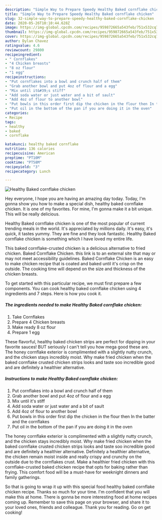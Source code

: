 ```yaml
---
description: "Simple Way to Prepare Speedy Healthy Baked cornflake chicken"
title: "Simple Way to Prepare Speedy Healthy Baked cornflake chicken"
slug: 32-simple-way-to-prepare-speedy-healthy-baked-cornflake-chicken
date: 2020-05-26T10:10:44.628Z
image: https://img-global.cpcdn.com/recipes/959872665a543feb/751x532cq70/healthy-baked-cornflake-chicken-recipe-main-photo.jpg
thumbnail: https://img-global.cpcdn.com/recipes/959872665a543feb/751x532cq70/healthy-baked-cornflake-chicken-recipe-main-photo.jpg
cover: https://img-global.cpcdn.com/recipes/959872665a543feb/751x532cq70/healthy-baked-cornflake-chicken-recipe-main-photo.jpg
author: Dylan Chavez
ratingvalue: 4.6
reviewcount: 29800
recipeingredient:
- " Cornflakes"
- "4 Chicken breasts"
- "8 oz flour"
- "1 egg"
recipeinstructions:
- "Put cornflakes into a bowl and crunch half of them"
- "Grab another bowl and put 4oz of flour and a egg"
- "Mix until it&#39;s stiff"
- "Add soda water or just water and a bit of sault"
- "Add 4oz of flour to another bowl"
- "Put bowls in this order first dip the chicken in the flour then In the batter and the cornflakes"
- "Put oil in the bottom of the pan if you are doing it in the oven"
categories:
- Recipe
tags:
- healthy
- baked
- cornflake

katakunci: healthy baked cornflake 
nutrition: 136 calories
recipecuisine: American
preptime: "PT10M"
cooktime: "PT58M"
recipeyield: "3"
recipecategory: Lunch

---
```



![Healthy Baked cornflake chicken](https://img-global.cpcdn.com/recipes/959872665a543feb/751x532cq70/healthy-baked-cornflake-chicken-recipe-main-photo.jpg)

Hey everyone, I hope you are having an amazing day today. Today, I'm gonna show you how to make a special dish, healthy baked cornflake chicken. It is one of my favorites. For mine, I'm gonna make it a bit unique. This will be really delicious.

Healthy Baked cornflake chicken is one of the most popular of current trending meals in the world. It's appreciated by millions daily. It's easy, it's quick, it tastes yummy. They are fine and they look fantastic. Healthy Baked cornflake chicken is something which I have loved my entire life.

This baked cornflake-crusted chicken is a delicious alternative to fried chicken. Baked Cornflake Chicken. this link is to an external site that may or may not meet accessibility guidelines. Baked Cornflake Chicken is an easy to make chicken recipe that is coated and baked until it&#39;s crisp on the outside. The cooking time will depend on the size and thickness of the chicken breasts.


To get started with this particular recipe, we must first prepare a few components. You can cook healthy baked cornflake chicken using 4 ingredients and 7 steps. Here is how you cook it.

<!--inarticleads1-->

##### The ingredients needed to make Healthy Baked cornflake chicken:

1. Take  Cornflakes
1. Prepare 4 Chicken breasts
1. Make ready 8 oz flour
1. Prepare 1 egg


These flavorful, healthy baked chicken strips are perfect for dipping in your favorite sauces! BUT seriously I can&#39;t tell you how mega good these are. The honey cornflake exterior is complimented with a slightly nutty crunch, and the chicken stays incredibly moist. Why make fried chicken when the baked cornflake crusted chicken strips looks and taste soo incredible good and are definitely a healthier alternative. 

<!--inarticleads2-->

##### Instructions to make Healthy Baked cornflake chicken:

1. Put cornflakes into a bowl and crunch half of them
1. Grab another bowl and put 4oz of flour and a egg
1. Mix until it&#39;s stiff
1. Add soda water or just water and a bit of sault
1. Add 4oz of flour to another bowl
1. Put bowls in this order first dip the chicken in the flour then In the batter and the cornflakes
1. Put oil in the bottom of the pan if you are doing it in the oven


The honey cornflake exterior is complimented with a slightly nutty crunch, and the chicken stays incredibly moist. Why make fried chicken when the baked cornflake crusted chicken strips looks and taste soo incredible good and are definitely a healthier alternative. Definitely a healthier alternative, the chicken remain moist inside and really crispy and crunchy on the outside due to the cornflakes crust. Make a healthier fried chicken with this cornflake-crusted baked chicken recipe that opts for baking rather than frying. This comfort food will be a must-have for weeknight dinners and family gatherings. 

So that is going to wrap it up with this special food healthy baked cornflake chicken recipe. Thanks so much for your time. I'm confident that you will make this at home. There is gonna be more interesting food at home recipes coming up. Remember to save this page on your browser, and share it to your loved ones, friends and colleague. Thank you for reading. Go on get cooking!
